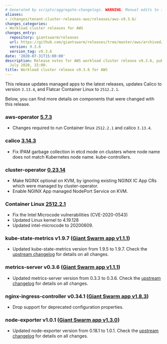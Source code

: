 ```yaml
---
# Generated by scripts/aggregate-changelogs. WARNING: Manual edits to this files will be overwritten.
aliases:
- /changes/tenant-cluster-releases-aws/releases/aws-v9.3.6/
changes_categories:
- Workload cluster releases for AWS
changes_entry:
  repository: giantswarm/releases
  url: https://github.com/giantswarm/releases/tree/master/aws/archived/v9.3.6
  version: 9.3.6
  version_tag: v9.3.6
date: '2020-07-31T15:00:00'
description: Release notes for AWS workload cluster release v9.3.6, published on 31
  July 2020, 15:00.
title: Workload cluster release v9.3.6 for AWS
---
```


This release updates managed apps to the latest releases, updates Calico to version `3.13.4`, and Flatcar Container Linux to `2512.2.1`.

Below, you can find more details on components that were changed with this release.

### aws-operator [5.7.3](https://github.com/giantswarm/aws-operator/releases/tag/v5.7.3)

- Changes required to run Container linux `2512.2.1` and calico `3.13.4`.

### calico [3.14.3](https://docs.projectcalico.org/archive/v3.13/release-notes/)

- Fix IPAM garbage collection in etcd mode on clusters where node name does not match Kubernetes node name. kube-controllers.

### cluster-operator [0.23.14](https://github.com/giantswarm/cluster-operator/releases/tag/v0.23.14)

- Make NGINX optional on KVM, by ignoring existing NGINX IC App CRs which were managed by cluster-operator.
- Enable NGINX App managed NodePort Service on KVM.

### Container Linux [2512.2.1](https://www.flatcar-linux.org/releases/#release-2512.2.1)

- Fix the Intel Microcode vulnerabilities (CVE-2020-0543)
- Updated Linux kernel to 4.19.128
- Updated intel-microcode to 20200609.

### kube-state-metrics v1.9.7 ([Giant Swarm app v1.1.1](https://github.com/giantswarm/kube-state-metrics-app/blob/master/CHANGELOG.md#111---2020-07-22))

- Updated kube-state-metrics version from 1.9.5 to 1.9.7. Check the [upstream changelog](https://github.com/kubernetes/kube-state-metrics/blob/master/CHANGELOG.md#v197--2020-05-24) for details on all changes.

### metrics-server v0.3.6 ([Giant Swarm app v1.1.1](https://github.com/giantswarm/metrics-server-app/blob/master/CHANGELOG.md#111---2020-07-23))

- Updated metrics-server version from 0.3.3 to 0.3.6. Check the [upstream changelog](https://github.com/kubernetes-sigs/metrics-server/releases) for details on all changes.

### nginx-ingress-controller v0.34.1 ([Giant Swarm app v1.8.3](https://github.com/giantswarm/nginx-ingress-controller-app/blob/master/CHANGELOG.md#183---2020-07-31))

- Drop support for deprecated configuration properties.

### node-exporter v1.0.1 ([Giant Swarm app v1.3.0](https://github.com/giantswarm/node-exporter-app/blob/master/CHANGELOG.md#130---2020-07-23))

- Updated node-exporter version from 0.18.1 to 1.0.1. Check the [upstream changelog](https://github.com/prometheus/node_exporter/blob/master/CHANGELOG.md#101--2020-06-15) for details on all changes.
